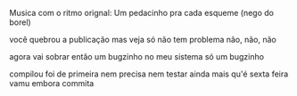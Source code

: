 Musica com o ritmo orignal: Um pedacinho pra cada esqueme (nego do borel)

você quebrou a publicação
mas veja só não tem problema
não, não, não

agora vai sobrar então
um bugzinho no meu sistema
só um bugzinho


compilou foi de primeira
nem precisa nem testar
ainda mais qu'é sexta feira
vamu embora commita
